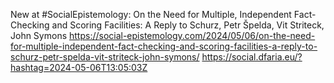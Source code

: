 New at #SocialEpistemology: On the Need for Multiple, Independent Fact-Checking and Scoring Facilities: A Reply to Schurz, Petr Špelda, Vit Striteck, John Symons https://social-epistemology.com/2024/05/06/on-the-need-for-multiple-independent-fact-checking-and-scoring-facilities-a-reply-to-schurz-petr-spelda-vit-striteck-john-symons/ https://social.dfaria.eu/?hashtag=2024-05-06T13:05:03Z